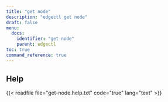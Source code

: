 ```yaml
---
title: "get node"
description: "edgectl get node"
draft: false
menu:
  docs:
    identifier: "get-node"
    parent: edgectl
toc: true
command_reference: true
---
```


## Help

{{< readfile file="get-node.help.txt" code="true" lang="text" >}}
